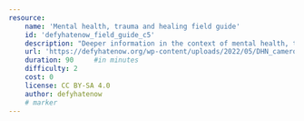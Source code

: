 ```yaml
---
resource:
    name: 'Mental health, trauma and healing field guide'
    id: 'defyhatenow_field_guide_c5'
    description: "Deeper information in the context of mental health, trauma and healing."
    url: 'https://defyhatenow.org/wp-content/uploads/2022/05/DHN_cameroon_field_guide_EN_2021_chapter5.pdf'
    duration: 90     #in minutes
    difficulty: 2
    cost: 0
    license: CC BY-SA 4.0
    author: defyhatenow
    # marker
---
```

